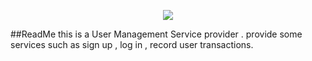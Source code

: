 <p align="center"><img src="https://laravel.com/assets/img/components/logo-laravel.svg"></p>


##ReadMe
this is a User Management Service provider . provide some services such as sign up , log in , record user transactions.
